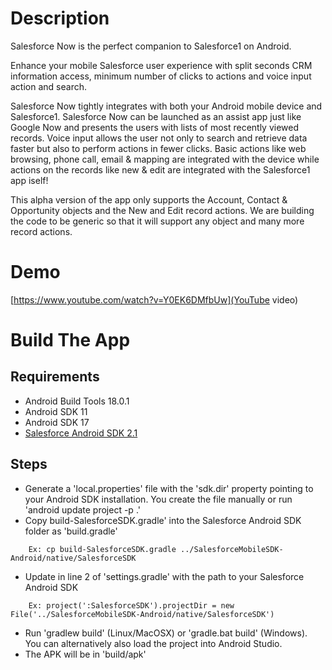 
Description
===========

Salesforce Now is the perfect companion to Salesforce1 on Android.

Enhance your mobile Salesforce user experience with split seconds CRM information access, minimum number of clicks to actions and voice input action and search.

Salesforce Now tightly integrates with both your Android mobile device and Salesforce1. Salesforce Now can be launched as an assist app just like Google Now and presents the users with lists of most recently viewed records. Voice input allows the user not only to search and retrieve data faster but also to perform actions in fewer clicks. Basic actions like web browsing, phone call, email & mapping are integrated with the device while actions on the records like new & edit are integrated with the Salesforce1 app iself!

This alpha version of the app only supports the Account, Contact & Opportunity objects and the New and Edit record actions. We are building the code to be generic so that it will support any object and many more record actions.


Demo
====

[https://www.youtube.com/watch?v=Y0EK6DMfbUw](YouTube video)


Build The App
=============

Requirements
------------

* Android Build Tools 18.0.1
* Android SDK 11
* Android SDK 17
* [Salesforce Android SDK 2.1](https://github.com/forcedotcom/SalesforceMobileSDK-Android)


Steps
-----

* Generate a 'local.properties' file with the 'sdk.dir' property pointing to your Android SDK installation. You create the file manually or run 'android update project -p .'
* Copy build-SalesforceSDK.gradle' into the Salesforce Android SDK folder as 'build.gradle'
````
    Ex: cp build-SalesforceSDK.gradle ../SalesforceMobileSDK-Android/native/SalesforceSDK
````
* Update in line 2 of 'settings.gradle' with the path to your Salesforce Android SDK
````
    Ex: project(':SalesforceSDK').projectDir = new File('../SalesforceMobileSDK-Android/native/SalesforceSDK')
````
* Run 'gradlew build' (Linux/MacOSX) or 'gradle.bat build' (Windows). You can alternatively also load the project into Android Studio.
* The APK will be in 'build/apk'
 
